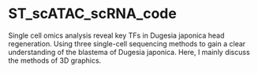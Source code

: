 # ST_scATAC_scRNA_code
Single cell omics analysis reveal key TFs in Dugesia japonica head regeneration.
Using three single-cell sequencing methods to gain a clear understanding of the blastema of Dugesia japonica.
Here, I mainly discuss the methods of 3D graphics.
